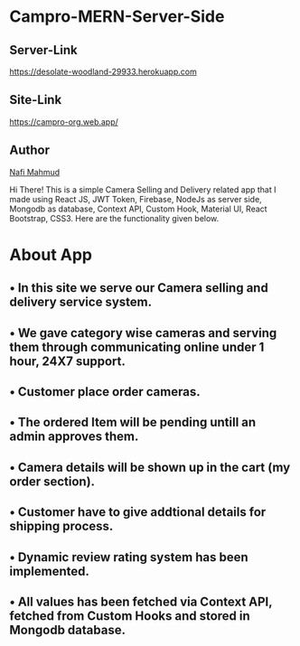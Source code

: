 # Campro-MERN-Server-Side
## Server-Link
https://desolate-woodland-29933.herokuapp.com
## Site-Link
https://campro-org.web.app/

## Author 
[Nafi Mahmud][author]

[author]: https://sourcecodebd.github.io/nafi.com/
Hi There! This is a simple Camera Selling and Delivery related app that I made using React JS, JWT Token, Firebase, NodeJs as server side, Mongodb as database, Context API, Custom Hook, Material UI, React Bootstrap, CSS3. Here are the functionality given below.

# About App
## • In this site we serve our Camera selling and delivery service system.
## • We gave category wise cameras and serving them through communicating online under 1 hour, 24X7 support.
## • Customer place order cameras.
## • The ordered Item will be pending untill an admin approves them.
## • Camera details will be shown up in the cart (my order section).
## • Customer have to give addtional details for shipping process.
## • Dynamic review rating system has been implemented.
## • All values has been fetched via Context API, fetched from  Custom Hooks and stored in Mongodb database.
